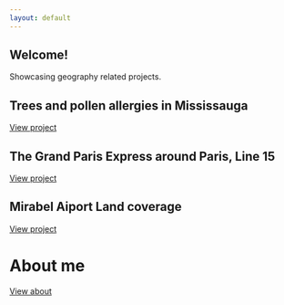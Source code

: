 ```yaml
---
layout: default
---
```


## Welcome!
Showcasing geography related projects.

## Trees and pollen allergies in Mississauga
[View project](./proj_treeallergy.html)

## The Grand Paris Express around Paris, Line 15
[View project](./proj_gpeligne15.html)

## Mirabel Aiport Land coverage
[View project](./proj_aeroportmirabel.html)

# About me
[View about](./about.html)
